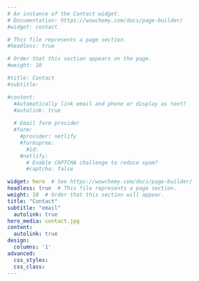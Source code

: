 ```yaml
---
# An instance of the Contact widget.
# Documentation: https://wowchemy.com/docs/page-builder/
#widget: contact

# This file represents a page section.
#headless: true

# Order that this section appears on the page.
#weight: 10

#title: Contact
#subtitle:

#content:
  #Automatically link email and phone or display as text?
  #autolink: true
  
  # Email form provider
  #form:
    #provider: netlify
    #formspree:
      #id:
    #netlify:
      # Enable CAPTCHA challenge to reduce spam?
      #captcha: false

widget: hero  # See https://wowchemy.com/docs/page-builder/
headless: true  # This file represents a page section.
weight: 10  # Order that this section will appear.
title: "Contact"
subtitle: "email"
  autolink: true
hero_media: contact.jpg
content: 
  autolink: true
design:
  columns: '1'
advanced:
  css_styles:
  css_class:
---
```



